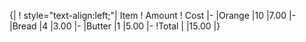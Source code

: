 {|
! style="text-align:left;"| Item
! Amount
! Cost
|-
|Orange
|10
|7.00
|-
|Bread
|4
|3.00
|-
|Butter
|1
|5.00
|-
!Total
|
|15.00
|}

